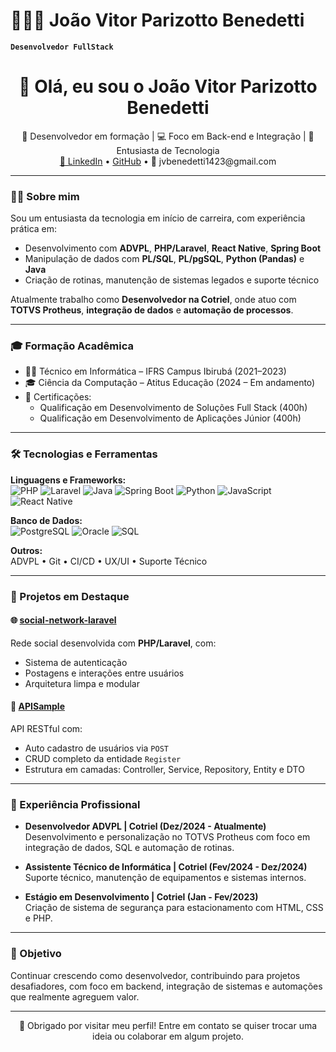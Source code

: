 # 👨🏻‍💻 João Vitor Parizotto Benedetti

**`Desenvolvedor FullStack`**

<h1 align="center">👋 Olá, eu sou o João Vitor Parizotto Benedetti</h1>

<p align="center">
🌱 Desenvolvedor em formação | 💻 Foco em Back-end e Integração | 🚀 Entusiasta de Tecnologia<br>
<a href="https://www.linkedin.com/in/jo%C3%A3ovitorpbenedetti/">🔗 LinkedIn</a> • <a href="https://github.com/Nopri010">GitHub</a> • 📧 jvbenedetti1423@gmail.com
</p>

---

### 🧑‍💻 Sobre mim

Sou um entusiasta da tecnologia em início de carreira, com experiência prática em:

- Desenvolvimento com **ADVPL**, **PHP/Laravel**, **React Native**, **Spring Boot**
- Manipulação de dados com **PL/SQL**, **PL/pgSQL**, **Python (Pandas)** e **Java**
- Criação de rotinas, manutenção de sistemas legados e suporte técnico

Atualmente trabalho como **Desenvolvedor na Cotriel**, onde atuo com **TOTVS Protheus**, **integração de dados** e **automação de processos**.

---

### 🎓 Formação Acadêmica

- 👨‍🎓 Técnico em Informática – IFRS Campus Ibirubá (2021–2023)
- 🎓 Ciência da Computação – Atitus Educação (2024 – Em andamento)
- 🧠 Certificações:
  - Qualificação em Desenvolvimento de Soluções Full Stack (400h)
  - Qualificação em Desenvolvimento de Aplicações Júnior (400h)

---

### 🛠️ Tecnologias e Ferramentas

**Linguagens e Frameworks:**  
![PHP](https://img.shields.io/badge/PHP-777BB4?style=flat&logo=php&logoColor=white)
![Laravel](https://img.shields.io/badge/Laravel-E74430?style=flat&logo=laravel&logoColor=white)
![Java](https://img.shields.io/badge/Java-ED8B00?style=flat&logo=java&logoColor=white)
![Spring Boot](https://img.shields.io/badge/Spring_Boot-6DB33F?style=flat&logo=spring-boot)
![Python](https://img.shields.io/badge/Python-3776AB?style=flat&logo=python&logoColor=white)
![JavaScript](https://img.shields.io/badge/JavaScript-F7DF1E?style=flat&logo=javascript&logoColor=black)
![React Native](https://img.shields.io/badge/React_Native-20232A?style=flat&logo=react&logoColor=61DAFB)

**Banco de Dados:**  
![PostgreSQL](https://img.shields.io/badge/PostgreSQL-336791?style=flat&logo=postgresql&logoColor=white)
![Oracle](https://img.shields.io/badge/Oracle-F80000?style=flat&logo=oracle&logoColor=white)
![SQL](https://img.shields.io/badge/SQL-4479A1?style=flat&logo=sqlite&logoColor=white)

**Outros:**  
ADVPL • Git • CI/CD • UX/UI • Suporte Técnico

---

### 📂 Projetos em Destaque

#### 🌐 [social-network-laravel](https://github.com/Nopri010/social-network-laravel)
Rede social desenvolvida com **PHP/Laravel**, com:
- Sistema de autenticação
- Postagens e interações entre usuários
- Arquitetura limpa e modular

#### 🧪 [APISample](https://github.com/Nopri010/APISample)
API RESTful com:
- Auto cadastro de usuários via `POST`
- CRUD completo da entidade `Register`
- Estrutura em camadas: Controller, Service, Repository, Entity e DTO

---

### 💼 Experiência Profissional

- **Desenvolvedor ADVPL | Cotriel (Dez/2024 - Atualmente)**  
  Desenvolvimento e personalização no TOTVS Protheus com foco em integração de dados, SQL e automação de rotinas.

- **Assistente Técnico de Informática | Cotriel (Fev/2024 - Dez/2024)**  
  Suporte técnico, manutenção de equipamentos e sistemas internos.

- **Estágio em Desenvolvimento | Cotriel (Jan - Fev/2023)**  
  Criação de sistema de segurança para estacionamento com HTML, CSS e PHP.

---

### 🚀 Objetivo

Continuar crescendo como desenvolvedor, contribuindo para projetos desafiadores, com foco em backend, integração de sistemas e automações que realmente agreguem valor.

---

<p align="center">💬 Obrigado por visitar meu perfil! Entre em contato se quiser trocar uma ideia ou colaborar em algum projeto.</p>
